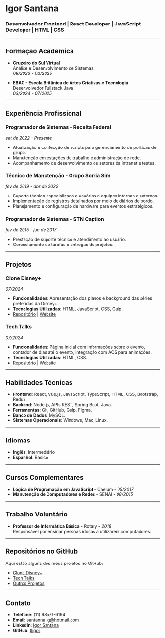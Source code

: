 # Igor Santana
### Desenvolvedor Frontend | React Developer | JavaScript Developer | HTML | CSS

---

## Formação Acadêmica

- **Cruzeiro do Sul Virtual**  
  Análise e Desenvolvimento de Sistemas  
  *08/2023 - 02/2025*

- **EBAC - Escola Britânica de Artes Criativas e Tecnologia**  
  Desenvolvedor Fullstack Java  
  *03/2024 - 07/2025*

---

## Experiência Profissional

### Programador de Sistemas - Receita Federal  
*set de 2022 - Presente*  
- Atualização e confecção de scripts para gerenciamento de políticas de grupo.
- Manutenção em estações de trabalho e administração de rede.
- Acompanhamento de desenvolvimento de setores da intranet e testes.

### Técnico de Manutenção - Grupo Sorria Sim  
*fev de 2019 - abr de 2022*  
- Suporte técnico especializado a usuários e equipes internas e externas.
- Implementação de registros detalhados por meio de diários de bordo.
- Planejamento e configuração de hardware para eventos estratégicos.

### Programador de Sistemas - STN Caption  
*fev de 2015 - jun de 2017*  
- Prestação de suporte técnico e atendimento ao usuário.
- Gerenciamento de tarefas e entregas de projetos.

---

## Projetos

### Clone Disney+  
*07/2024*  
- **Funcionalidades**: Apresentação dos planos e background das séries preferidas da Disney+.
- **Tecnologias Utilizadas**: HTML, JavaScript, CSS, Gulp.  
- [Repositório](https://github.com/tligor/clone_disneyplus/tree/main) | [Website](https://clone-disneyplus-delta-one.vercel.app/)

### Tech Talks  
*07/2024*  
- **Funcionalidades**: Página inicial com informações sobre o evento, contador de dias até o evento, integração com AOS para animações.
- **Tecnologias Utilizadas**: HTML, CSS.  
- [Repositório](https://github.com/tligor/Tec_talks) | [Website](https://tech-talks-woad.vercel.app/)

---

## Habilidades Técnicas

- **Frontend**: React, Vue.js, JavaScript, TypeScript, HTML, CSS, Bootstrap, Redux.
- **Backend**: Node.js, APIs REST, Spring Boot, Java.
- **Ferramentas**: Git, GitHub, Gulp, Figma.
- **Banco de Dados**: MySQL.
- **Sistemas Operacionais**: Windows, Mac, Linux.

---

## Idiomas

- **Inglês**: Intermediário
- **Espanhol**: Básico

---

## Cursos Complementares

- **Lógica de Programação em JavaScript** - Caelum - *05/2017*
- **Manutenção de Computadores e Redes** - SENAI - *08/2015*

---

## Trabalho Voluntário

- **Professor de Informática Básica** - Rotary - *2018*  
  Responsável por ensinar pessoas idosas a utilizarem computadores.

---

## Repositórios no GitHub

Aqui estão alguns dos meus projetos no GitHub:

- [Clone Disney+](https://github.com/tligor/clone_disneyplus)
- [Tech Talks](https://github.com/tligor/Tec_talks)
- [Outros Projetos](https://github.com/tligor?tab=repositories)

---

## Contato

- **Telefone**: (11) 98571-6194
- **Email**: santanna.ig@hotmail.com
- **LinkedIn**: [Igor Santana](https://www.linkedin.com/in/igor-santana-6b3192136)
- **GitHub**: [tligor](https://github.com/tligor)
